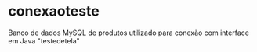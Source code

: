# conexaoteste
Banco de dados MySQL de produtos utilizado para conexão com interface em Java "testedetela"
